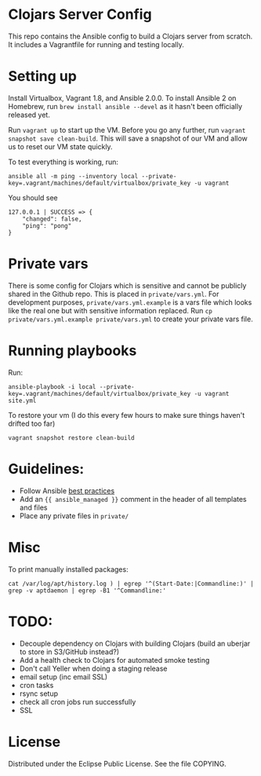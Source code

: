 # Clojars Server Config

This repo contains the Ansible config to build a Clojars server from scratch. It includes a Vagrantfile for running and testing locally.

# Setting up

Install Virtualbox, Vagrant 1.8, and Ansible 2.0.0. To install Ansible 2 on Homebrew, run `brew install ansible --devel` as it hasn't been officially released yet.

Run `vagrant up` to start up the VM. Before you go any further, run `vagrant snapshot save clean-build`. This will save a snapshot of our VM and allow us to reset our VM state quickly.

To test everything is working, run:

```
ansible all -m ping --inventory local --private-key=.vagrant/machines/default/virtualbox/private_key -u vagrant
```

You should see

```
127.0.0.1 | SUCCESS => {
    "changed": false,
    "ping": "pong"
}
```

# Private vars

There is some config for Clojars which is sensitive and cannot be publicly shared in the Github repo. This is placed in `private/vars.yml`. For development purposes, `private/vars.yml.example` is a vars file which looks like the real one but with sensitive information replaced. Run `cp private/vars.yml.example private/vars.yml` to create your private vars file.

# Running playbooks

Run:

```
ansible-playbook -i local --private-key=.vagrant/machines/default/virtualbox/private_key -u vagrant site.yml
```

To restore your vm (I do this every few hours to make sure things haven't drifted too far)

```
vagrant snapshot restore clean-build
```

# Guidelines:

* Follow Ansible [best practices](http://docs.ansible.com/ansible/playbooks_best_practices.html)
* Add an `{{ ansible_managed }}` comment in the header of all templates and files
* Place any private files in `private/`

# Misc

To print manually installed packages:

```
cat /var/log/apt/history.log ) | egrep '^(Start-Date:|Commandline:)' | grep -v aptdaemon | egrep -B1 '^Commandline:'
```

# TODO:

* Decouple dependency on Clojars with building Clojars (build an uberjar to store in S3/GitHub instead?)
* Add a health check to Clojars for automated smoke testing
* Don't call Yeller when doing a staging release
* email setup (inc email SSL)
* cron tasks
* rsync setup
* check all cron jobs run successfully
* SSL


# License

Distributed under the Eclipse Public License. See the file COPYING.
